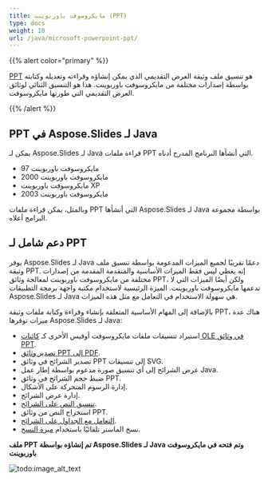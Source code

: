 ```yaml
---
title: مايكروسوفت باوربوينت (PPT)
type: docs
weight: 10
url: /java/microsoft-powerpoint-ppt/
---
```


{{% alert color="primary" %}} 

[PPT](https://en.wikipedia.org/wiki/Microsoft_PowerPoint) هو تنسيق ملف وثيقة العرض التقديمي الذي يمكن إنشاؤه وقراءته وتعديله وكتابته بواسطة إصدارات مختلفة من مايكروسوفت باوربوينت. هذا هو التنسيق الثنائي لوثائق العرض التقديمي التي طورتها مايكروسوفت.

{{% /alert %}} 

## **PPT في Aspose.Slides لـ Java**
يمكن لـ Aspose.Slides لـ Java قراءة ملفات PPT التي أنشأها البرنامج المدرج أدناه.

- مايكروسوفت باوربوينت 97
- مايكروسوفت باوربوينت 2000
- مايكروسوفت باوربوينت XP
- مايكروسوفت باوربوينت 2003

وبالمثل، يمكن قراءة ملفات PPT التي أنشأها Aspose.Slides لـ Java بواسطة مجموعة البرامج أعلاه.

## **دعم شامل لـ PPT**
يوفر Aspose.Slides لـ Java دعمًا تقريبًا لجميع الميزات المدعومة بواسطة تنسيق ملف وثيقة PPT. إنه يغطي ليس فقط الميزات الأساسية والمتقدمة المقدمة من إصدارات مختلفة من مايكروسوفت باوربوينت لمعالجة وثائق PPT، ولكن أيضًا الميزات التي لا تدعمها مايكروسوفت باوربوينت. الميزة الرئيسية لاستخدام مكتبة واجهة برمجة التطبيقات Aspose.Slides لـ Java هي سهولة الاستخدام في التعامل مع مثل هذه الميزات.

بالإضافة إلى المهام الأساسية المتعلقة بإنشاء وقراءة وكتابة ملفات وثيقة PPT، هناك عدة ميزات توفرها Aspose.Slides لـ Java:

- استيراد تنسيقات ملفات مايكروسوفت أوفيس الأخرى كـ [كائنات OLE في وثائق PPT]().
- [تصدير وثائق PPT إلى PDF](/slides/java/convert-powerpoint-ppt-and-pptx-to-pdf/).
- تصدير الشرائح في وثائق PPT إلى تنسيقات SVG.
- عرض الشرائح إلى أي تنسيق صورة مدعوم بواسطة إطار عمل Java.
- ضبط حجم الشرائح في وثائق PPT.
- إدارة الرسوم المتحركة على الأشكال.
- إدارة عرض الشرائح.
- [تنسيق النص على الشرائح]().
- استخراج النص من وثائق PPT.
- [التعامل مع الجداول على الشرائح]().
- نسخ الماستر تلقائيًا باستخدام [ميزة النسخ]().

**ملف PPT تم إنشاؤه بواسطة Aspose.Slides لـ Java وتم فتحه في مايكروسوفت باوربوينت** 

![todo:image_alt_text](microsoft-powerpoint-ppt_1.png)